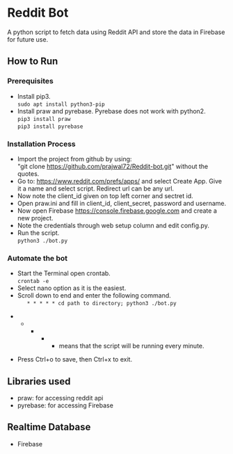# Reddit Bot

A python script to fetch data using Reddit API and store the data in Firebase for future use.

## How to Run

### Prerequisites

- Install pip3.    
`sudo apt install python3-pip`
- Install praw and pyrebase. Pyrebase does not work with python2.  
`pip3 install praw`  
`pip3 install pyrebase`

### Installation Process

- Import the project from github by using:  
"git clone https://github.com/prajwal72/Reddit-bot.git" without the quotes.
- Go to: https://www.reddit.com/prefs/apps/ and select Create App. Give it a name and select script. Redirect url can be any url.
- Now note the client_id given on top left corner and sectret id.
- Open praw.ini and fill in client_id, client_secret, password and username.
- Now open Firebase https://console.firebase.google.com and create a new project.
- Note the credentials through web setup column and edit config.py.
- Run the script.  
`python3 ./bot.py`

### Automate the bot

- Start the Terminal open crontab.  
`crontab -e`
- Select nano option as it is the easiest.
- Scroll down to end and enter the following command.  
`	* * * * * cd path to directory; python3 ./bot.py`  
* * * * * means that the script will be running every minute. 
- Press Ctrl+o to save, then Ctrl+x to exit.

## Libraries used

- praw: for accessing reddit api
- pyrebase: for accessing Firebase

## Realtime Database

- Firebase
